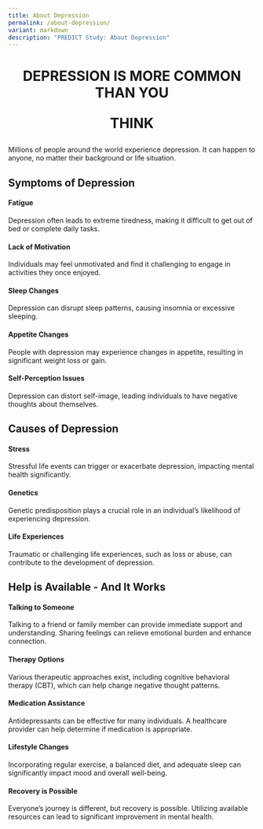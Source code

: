 ```yaml
---
title: About Depression
permalink: /about-depression/
variant: markdown
description: "PREDICT Study: About Depression"
---
```

<h1><center>DEPRESSION IS MORE COMMON THAN YOU <p> </p><p> THINK</p></center></h1>
<p>Millions of people around the world experience depression. It can happen
to anyone, no matter their background or life situation.</p>
<p></p>
<h2>Symptoms of Depression</h2>
<h4>Fatigue</h4>
<p>Depression often leads to extreme tiredness, making it difficult to get
out of bed or complete daily tasks.</p>
<p></p>
<h4>Lack of Motivation</h4>
<p>Individuals may feel unmotivated and find it challenging to engage in
activities they once enjoyed.</p>
<p></p>
<h4>Sleep Changes</h4>
<p>Depression can disrupt sleep patterns, causing insomnia or excessive sleeping.</p>
<p></p>
<h4>Appetite Changes</h4>
<p>People with depression may experience changes in appetite, resulting in
significant weight loss or gain.</p>
<p></p>
<h4>Self-Perception Issues</h4>
<p>Depression can distort self-image, leading individuals to have negative
thoughts about themselves.</p>
<p></p>
<h2>Causes of Depression</h2>
<h4>Stress</h4>
<p>Stressful life events can trigger or exacerbate depression, impacting
mental health significantly.</p>
<h4>Genetics</h4>
<p>Genetic predisposition plays a crucial role in an individual’s likelihood
of experiencing depression.</p>
<h4>Life Experiences</h4>
<p>Traumatic or challenging life experiences, such as loss or abuse, can
contribute to the development of depression.</p>
<p></p>
<h2>Help is Available - And It Works</h2>
<h4>Talking to Someone</h4>
<p>Talking to a friend or family member can provide immediate support and
understanding. Sharing feelings can relieve emotional burden and enhance
connection.</p>
<h4>Therapy Options</h4>
<p>Various therapeutic approaches exist, including cognitive behavioral therapy
(CBT), which can help change negative thought patterns.</p>
<h4>Medication Assistance</h4>
<p>Antidepressants can be effective for many individuals. A healthcare provider
can help determine if medication is appropriate.</p>
<h4>Lifestyle Changes</h4>
<p>Incorporating regular exercise, a balanced diet, and adequate sleep can
significantly impact mood and overall well-being.</p>
<h4>Recovery is Possible</h4>
<p>Everyone’s journey is different, but recovery is possible. Utilizing available
resources can lead to significant improvement in mental health.</p>
<p></p>